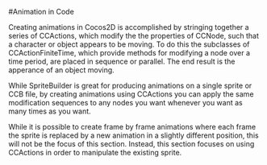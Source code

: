 #Animation in Code

Creating animations in Cocos2D is accomplished by stringing together a series of CCActions, which modify the the properties of CCNode, such that a character or object appears to be moving.  To do this the subclasses of CCActionFiniteTime, which provide methods for modifying a node over a time period, are placed in sequence or parallel.  The end result is the apperance of an object moving.

While SpriteBuilder is great for producing animations on a single sprite or CCB file, by creating animations using CCActions you can apply the same modification sequences to any nodes you want whenever you want as many times as you want.

While it is possible to create frame by frame animations where each frame the sprite is replaced by a new animation in a slightly different position, this will not be the focus of this section.  Instead, this section focuses on using CCActions in order to manipulate the existing sprite.